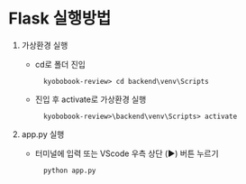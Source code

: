 # Flask 실행방법

1. 가상환경 실행
    - cd로 폴더 진입

            kyobobook-review> cd backend\venv\Scripts
    - 진입 후 activate로 가상환경 실행

            kyobobook-review>\backend\venv\Scripts> activate
2. app.py 실행
    - 터미널에 입력 또는 VScode 우측 상단 (▶) 버튼 누르기

            python app.py